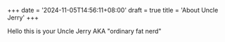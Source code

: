 +++
date = '2024-11-05T14:56:11+08:00'
draft = true
title = 'About Uncle Jerry'
+++

Hello this is your Uncle Jerry AKA "ordinary fat nerd"
